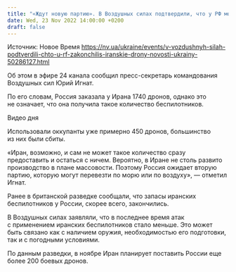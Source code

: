 ```yaml
---
title: "«Ждут новую партию». В Воздушных силах подтвердили, что у РФ могли закончиться иранские дроны"
date: Wed, 23 Nov 2022 14:00:00 +0200
draft: false
---
```

Источник: Новое Время https://nv.ua/ukraine/events/v-vozdushnyh-silah-podtverdili-chto-u-rf-zakonchilis-iranskie-drony-novosti-ukrainy-50286127.html


 Об этом в эфире 24 канала сообщил пресс-секретарь командования Воздушных сил Юрий Игнат.

По его словам, Россия заказала у Ирана 1740 дронов, однако это не означает, что она получила такое количество беспилотников.

 Видео дня   

Использовали оккупанты уже примерно 450 дронов, большинство из них были сбиты.

«Иран, возможно, и сам не может такое количество сразу предоставить и остаться с ничем. Вероятно, в Иране не столь развито производство в плане массовости. Поэтому Россия ожидает вторую партию, которую могут перевезти по морю или по воздуху», — отметил Игнат.

Ранее в британской разведке сообщали, что запасы иранских беспилотников у России, скорее всего, закончились.

В Воздушных силах заявляли, что в последнее время атак с применением иранских беспилотников стало меньше. Это может быть связано как с наличием оружия, необходимостью его подготовки, так и с погодными условиями.

По данным разведки, в ноябре Иран планирует поставить России еще более 200 боевых дронов.
